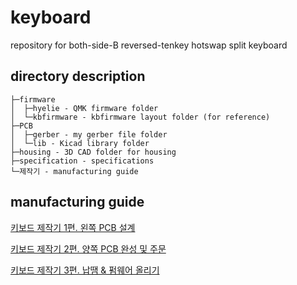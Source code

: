 # keyboard
repository for both-side-B reversed-tenkey hotswap split keyboard

## directory description
```
├─firmware
│  ├─hyelie - QMK firmware folder
│  └─kbfirmware - kbfirmware layout folder (for reference)
├─PCB
│  ├─gerber - my gerber file folder
│  └─lib - Kicad library folder
├─housing - 3D CAD folder for housing
├─specification - specifications
└─제작기 - manufacturing guide
```

## manufacturing guide

[키보드 제작기 1편. 왼쪽 PCB 설계](./%EC%A0%9C%EC%9E%91%EA%B8%B0/1.%20%EC%99%BC%EC%AA%BD%20pcb/README.md)

[키보드 제작기 2편. 양쪽 PCB 완성 및 주문](./%EC%A0%9C%EC%9E%91%EA%B8%B0/2.%20%EC%96%91%EC%AA%BD%20PCB%20%EC%99%84%EC%84%B1%20%EB%B0%8F%20%EC%A3%BC%EB%AC%B8/README.md)

[키보드 제작기 3편. 납땜 & 펌웨어 올리기](./제작기/3.%20납땜%20&%20펌웨어/README.md)